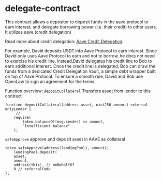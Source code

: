 # delegate-contract
This contract allows a depositor to deposit funds in the aave protocol to earn interest, and delegate borrowing power (i.e. their credit) to other users. It utilizes aave (credit delegation) 



Read more about credit delegation: [Aave Credit Delegation](https://docs.aave.com/developers/guides/credit-delegation).



For example, David deposits USDT into Aave Protocol to earn interest. Since David only uses Aave Protocol to earn and not to borrow, he does not need to exercise his credit line. Instead,David delegates his credit line to Bob to earn additional interest. Once the credit line is delegated, Bob can draw the funds from a dedicated Credit Delegation Vault, a simple debt wrapper built on top of Aave Protocol. To ensure a smooth ride, David and Bob use OpenLaw to sign an agreement for the terms.

Function overview:
`depositCollateral` Transfers asset from lender to this contract

```
function depositCollateral(address asset, uint256 amount) external onlyLender {
     //
    require(
        token.balanceOf(msg.sender) >= amount,
        "Insufficient balance"
    );
```

`safeApprove` approve and deposit asset in AAVE as collateral

```
token.safeApprove(address(lendingPool), amount);
    lendingPool.deposit(
    asset,
    amount,
    address(this), // onBehalfOf
    0 // referralCode
);    
```